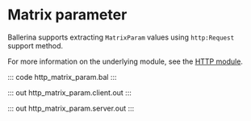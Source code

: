 # Matrix parameter

Ballerina supports extracting `MatrixParam` values using `http:Request` support method.

For more information on the underlying module, 
see the [HTTP module](https://docs.central.ballerina.io/ballerina/http/latest/).

::: code http_matrix_param.bal :::

::: out http_matrix_param.client.out :::

::: out http_matrix_param.server.out :::